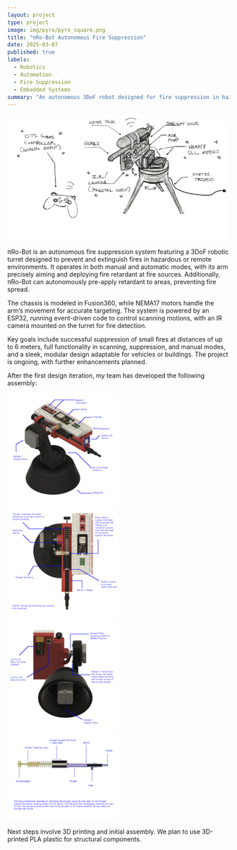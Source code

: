 ```yaml
---
layout: project
type: project
image: img/pyro/pyro_square.png
title: "πRo-Bot Autonomous Fire Suppression"
date: 2025-03-07
published: true
labels:
  - Robotics
  - Automation
  - Fire Suppression
  - Embedded Systems
summary: "An autonomous 3DoF robot designed for fire suppression in hazardous environments, featuring both manual and automatic control."
---
```


<img class="img-fluid" src="../img/pyro/pyro_concept.jpg">

πRo-Bot is an autonomous fire suppression system featuring a 3DoF robotic turret designed to prevent and extinguish fires in hazardous or remote environments. It operates in both manual and automatic modes, with its arm precisely aiming and deploying fire retardant at fire sources. Additionally, πRo-Bot can autonomously pre-apply retardant to areas, preventing fire spread.

The chassis is modeled in Fusion360, while NEMA17 motors handle the arm’s movement for accurate targeting. The system is powered by an ESP32, running event-driven code to control scanning motions, with an IR camera mounted on the turret for fire detection.

Key goals include successful suppression of small fires at distances of up to 6 meters, full functionality in scanning, suppression, and manual modes, and a sleek, modular design adaptable for vehicles or buildings. The project is ongoing, with further enhancements planned.

After the first design iteration, my team has developed the following assembly:

<div class="row">
  <div class="col-md-6">
    <img class="img-fluid" src="../img/pyro/pyro1_iso.png" alt="Pyro ISO View" style="width: 50%;">
  </div>
  <div class="col-md-6">
    <img class="img-fluid" src="../img/pyro/pyro1_top.png" alt="Pyro Top View" style="width: 50%;">
  </div>
</div>

<div class="row">
  <div class="col-md-6">
    <img class="img-fluid" src="../img/pyro/pyro1_bottom.png" alt="Pyro Bottom View" style="width: 50%;">
  </div>
  <div class="col-md-6">
    <img class="img-fluid" src="../img/pyro/pyro_firing_assembly.png" alt="Pyro Firing Assembly" style="width: 50%;">
  </div>
</div>

Next steps involve 3D printing and initial assembly. We plan to use 3D-printed PLA plastic for structural components.
